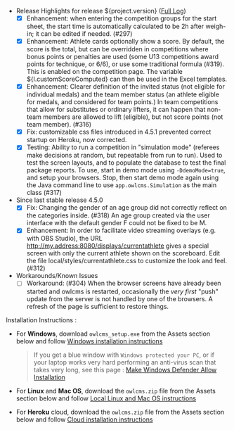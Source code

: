 * Release Highlights for release ${project.version} ([Full Log](https://github.com/jflamy/owlcms4/issues?utf8=%E2%9C%93&q=is%3Aclosed+is%3Aissue+project%3Ajflamy%2Fowlcms4%2F1+))
  - [x] Enhancement: when entering the competition groups for the start sheet, the start time is automatically calculated to be 2h after weigh-in; it can be edited if needed. (#297)
  - [x] Enhancement: Athlete cards optionally show a score. By default, the score is the total, but can be overridden in competitions where bonus points or penalties are used (some U13 competitions award points for technique, or 6/6), or use some traditional formula (#319).  This is enabled on the competition page.  The variable ${l.customScoreComputed} can then be used in the Excel templates.
  - [x] Enhancement: Clearer definition of the invited status (not eligible for individual medals) and the team member status (an athlete eligible for medals, and considered for team points.)  In team competitions that allow for substitutes or ordinary lifters, it can happen that non-team members are allowed to lift (eligible), but not score points (not team member). (#316)
  - [x] Fix:  customizable css files introduced in 4.5.1 prevented correct startup on Heroku, now corrected.
  - [x] Testing: Ability to run a competition in "simulation mode" (referees make decisions at random, but repeatable from run to run).  Used to test the screen layouts, and to populate the database to test the final package reports. To use, start in demo mode using `-DdemoMode=true`, and setup your browsers.  Stop, then start demo mode again using the Java command line to use `app.owlcms.Simulation` as the main class (#317)
* Since last stable release 4.5.0 
  - [x] Fix: Changing the gender of an age group did not correctly reflect on the categories inside. (#318) An age group created via the user interface with the default gender F could not be fixed to be M.
  - [x] Enhancement: In order to facilitate video streaming overlays (e.g. with OBS Studio), the URL http://my.address:8080/displays/currentathlete gives a special screen with only the current athlete shown on the scoreboard.  Edit the file local/styles/currentathlete.css to customize the look and feel. (#312)
* Workarounds/Known Issues
  - [ ] Workaround: (#304) When the browser screens have already been started and owlcms is restarted, occasionally the *very first* "push" update from the server is not handled by one of the browsers.  A refresh of the page is sufficient to restore things.

Installation Instructions :
  - For **Windows**, download `owlcms_setup.exe` from the Assets section below and follow [Windows installation instructions](https://jflamy.github.io/owlcms4/#/LocalWindowsSetup.md) 
    
    > If you get a blue window with `Windows protected your PC`, or if your laptop works very hard performing an anti-virus scan that takes very long, see this page : [Make Windows Defender Allow Installation](https://jflamy.github.io/owlcms4/#/DefenderOff)
  - For **Linux** and **Mac OS**, download the `owlcms.zip` file from the Assets section below and follow [Local Linux and Mac OS instructions](https://jflamy.github.io/owlcms4/#/LocalLinuxMacSetup.md) 
  - For **Heroku** cloud, download the `owlcms.zip` file from the Assets section below and follow [Cloud installation instructions](https://jflamy.github.io/owlcms4/#/Heroku.md)

